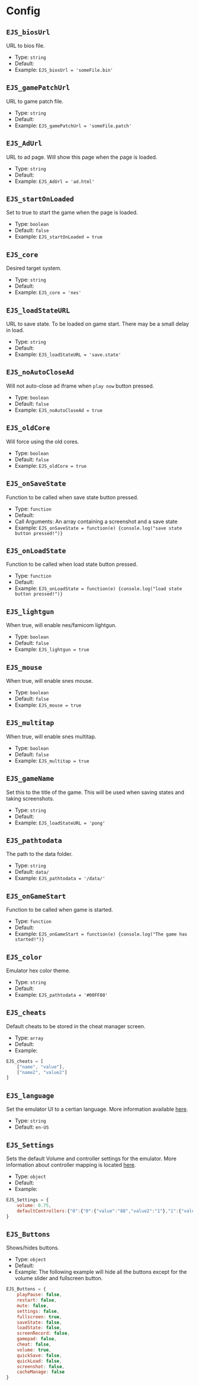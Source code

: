 # Config

## `EJS_biosUrl`
URL to bios file.

- Type: `string`
- Default: 
- Example: `EJS_biosUrl = 'someFile.bin'`

## `EJS_gamePatchUrl`
URL to game patch file.

- Type: `string`
- Default: 
- Example: `EJS_gamePatchUrl = 'someFile.patch'`

## `EJS_AdUrl`
URL to ad page. Will show this page when the page is loaded.

- Type: `string`
- Default: 
- Example: `EJS_AdUrl = 'ad.html'`

## `EJS_startOnLoaded`
Set to true to start the game when the page is loaded.

- Type: `boolean`
- Default: `false`
- Example: `EJS_startOnLoaded = true`

## `EJS_core`
Desired target system.

- Type: `string`
- Default: 
- Example: `EJS_core = 'nes'`

## `EJS_loadStateURL`
URL to save state. To be loaded on game start. There may be a small delay in load.

- Type: `string`
- Default: 
- Example: `EJS_loadStateURL = 'save.state'`

## `EJS_noAutoCloseAd`
Will not auto-close ad iframe when `play now` button pressed.

- Type: `boolean`
- Default: `false`
- Example: `EJS_noAutoCloseAd = true`

## `EJS_oldCore`
Will force using the old cores.

- Type: `boolean`
- Default: `false`
- Example: `EJS_oldCore = true`

## `EJS_onSaveState`
Function to be called when save state button pressed.

- Type: `function`
- Default: 
- Call Arguments: An array containing a screenshot and a save state
- Example: `EJS_onSaveState = function(e) {console.log("save state button pressed!")}`

## `EJS_onLoadState`
Function to be called when load state button pressed.

- Type: `function`
- Default: 
- Example: `EJS_onLoadState = function(e) {console.log("load state button pressed!")}`

## `EJS_lightgun`
When true, will enable nes/famicom lightgun.

- Type: `boolean`
- Default: `false`
- Example: `EJS_lightgun = true`

## `EJS_mouse`
When true, will enable snes mouse.

- Type: `boolean`
- Default: `false`
- Example: `EJS_mouse = true`

## `EJS_multitap`
When true, will enable snes multitap.

- Type: `boolean`
- Default: `false`
- Example: `EJS_multitap = true`

## `EJS_gameName`
Set this to the title of the game. This will be used when saving states and taking screenshots.

- Type: `string`
- Default: 
- Example: `EJS_loadStateURL = 'pong'`

## `EJS_pathtodata`
The path to the data folder.

- Type: `string`
- Default: `data/`
- Example: `EJS_pathtodata = '/data/'`

## `EJS_onGameStart`
Function to be called when game is started.

- Type: `function`
- Default: 
- Example: `EJS_onGameStart = function(e) {console.log("The game has started!")}`

## `EJS_color`
Emulator hex color theme.

- Type: `string`
- Default: 
- Example: `EJS_pathtodata = '#00FF80'`

## `EJS_cheats`
Default cheats to be stored in the cheat manager screen.

- Type: `array`
- Default: 
- Example:
```js
EJS_cheats = [
    ["name", "value"],
    ["name2", "value2"]
]
```

## `EJS_language`
Set the emulator UI to a certian language. More information available [here](Lang).

- Type: `string`
- Default: `en-US`

## `EJS_Settings`
Sets the default Volume and controller settings for the emulator. More information about controller mapping is located [here](Control%20Mapping).

- Type: `object`
- Default: 
- Example: 
```js
EJS_Settings = {
    volume: 0.75,
    defaultControllers:{"0":{"0":{"value":"88","value2":"1"},"1":{"value":"83","value2":"3"},"2":{"value":"16","value2":"8"},"3":{"value":"13","value2":"9"},"4":{"value":"38","value2":"12"},"5":{"value":"40","value2":"13"},"6":{"value":"37","value2":"14"},"7":{"value":"39","value2":"15"},"8":{"value":"90","value2":"0"},"9":{"value":"65","value2":"2"},"10":{"value":"81","value2":"4"},"11":{"value":"69","value2":"5"},"12":{"value":"82","value2":"6"},"13":{"value":"87","value2":"7"},"14":{},"15":{},"16":{"value":"72"},"17":{"value":"70"},"18":{"value":"71"},"19":{"value":"84"},"20":{"value":"76"},"21":{"value":"74"},"22":{"value":"75"},"23":{"value":"73"},"24":{},"25":{},"26":{}},"1":{},"2":{},"3":{}}
}
```

## `EJS_Buttons`
Shows/hides buttons.

- Type: `object`
- Default: 
- Example: The following example will hide all the buttons except for the volume slider and fullscreen button.
```js
EJS_Buttons = {
    playPause: false,
    restart: false,
    mute: false,
    settings: false,
    fullscreen: true,
    saveState: false,
    loadState: false,
    screenRecord: false,
    gamepad: false,
    cheat: false,
    volume: true,
    quickSave: false,
    quickLoad: false,
    screenshot: false,
    cacheManage: false
}
```


<!-- EJS_paths, EJS_gameParentUrl -->
